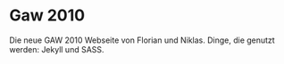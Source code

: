 Gaw 2010
========

Die neue GAW 2010 Webseite von Florian und Niklas.
Dinge, die genutzt werden: Jekyll und SASS.
